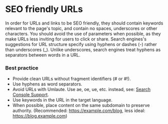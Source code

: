 # SEO friendly URLs
In order for URLs and links to be SEO friendly, they should contain keywords relevant to the page's topic, and contain no spaces, underscores or other characters. 
You should avoid the use of parameters when possible, as they make URLs less inviting for users to click or share. 
Search engines's suggestions for URL structure specify using hyphens or dashes (-) rather than underscores (_). 
Unlike underscores, search engines treat hyphens as separators between words in a URL.

### Best practice
* Provide clean URLs without fragment identifiers (# or #!).
* Use hyphens as word separators.
* Avoid URLs with Umlaute. Use ae, oe, ue, etc. instead, see: [Search Console Support](https://support.google.com/webmasters/forum/AAAA2Jdx3sUn_XASERbfzw/?hl=en&gpf=%23!msg%2Fwebmasters%2Fn_XASERbfzw%2FKt1fG7jKCQAJ&msgid=Kt1fG7jKCQAJ).
* Use keywords in the URL in the target language.
* When possible, place content on the same subdomain to preserve authority. (Recommended: https://example.com/blog, less ideal: https://blog.example.com)